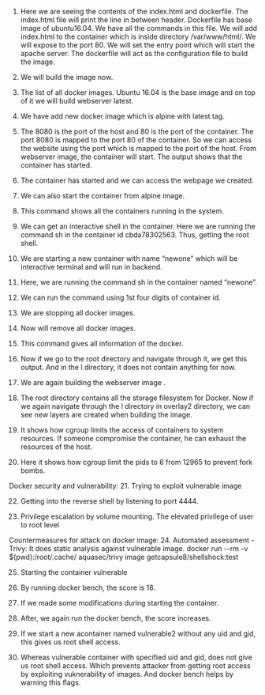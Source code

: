 1.	 Here we are seeing the contents of the index.html and dockerfile. The index.html file will print the line in between header.
Dockerfile has base image of ubuntu16.04. We have all the commands in this file. We will add index.html to the container which is inside directory /var/www/html/. We will expose to the port 80. We will set the entry point which will start the apache server. The dockerfile will act as the configuration file to build the image.
 
2.	 We will build the image now.
 
 
3.	 The list of all docker images. Ubuntu 16.04 is the base image and on top of it we will build webserver latest.
 
4.	 We have add new docker image which is alpine with latest tag.
 
5.	The 8080 is the port of the host and 80 is the port of the container. The port 8080 is mapped to the port 80 of the container. So we can access the website using the port which is mapped to the port of the host. From webserver image, the container will start. The output shows that the container has started.
 

6.	 The container has started and we can access the webpage we created.
      
7.	  We can also start the container from alpine image.
 
8.	 This command shows all the containers running in the system.
 
9.	We can get an interactive shell in the container. Here we are running the command sh in the container id cbda78302563. Thus, getting the root shell.
 

10.	  We are starting a new container with name “newone” which will be interactive terminal and will run in backend.
 
11.	  Here, we are running the command sh in the container named “newone”.
 
12.	 We can run the command using 1st four digits of container id.
 
13.	 We are stopping all docker images.
 
14.	 Now will remove all docker images.
 
 
15.	 This command gives all information of the docker.
 
16.	  Now if we go to the root directory and navigate through it, we get this output. And in the l directory, it does not contain anything for now.
 
17.	 We are again building the webserver image .
 
 
18.	 The root directory contains all the storage filesystem for Docker. Now if we again navigate through the l directory in overlay2 directory, we can see new layers are created when building the image.
 



19.	It shows how cgroup limits the access of containers to system resources. If someone compromise the container, he can exhaust the resources of the host.
 
20.	Here it shows how cgroup limit the pids to 6 from 12965 to prevent fork bombs.
 
Docker security and vulnerability:
21.	 Trying to exploit vulnerable image 


22.	 Getting into the reverse shell by listening to port 4444.
 


23.	 Privilege escalation by volume mounting. The elevated privilege of user to root level

 

Countermeasures for attack on docker image:
24.	Automated assessment -Trivy:
It does static analysis against vulnerable image.
docker run --rm -v $(pwd):/root/.cache/ aquasec/trivy image getcapsule8/shellshock:test
 

25.	 Starting the container vulnerable
 



26.	  By running docker bench, the score is 18.
 
27.	  If we made some modifications during starting the container.
 

28.	After, we again run the docker bench, the score increases.
 
  
29.	 If we start a new acontainer named vulnerable2 without any uid and gid, this gives us root shell access. 

30.	Whereas vulnerable container with specified uid and gid, does not give us root shell access. Which prevents attacker from getting root access by exploiting vuknerability of images. And docker bench helps by warning this flags.

 



